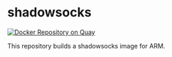 # shadowsocks

[![Docker Repository on Quay](https://quay.io/repository/armswarm/shadowsocks/status "Docker Repository on Quay")](https://quay.io/repository/armswarm/shadowsocks)

This repository builds a shadowsocks image for ARM.
